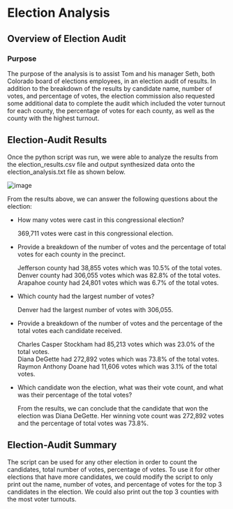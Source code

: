 # Election Analysis

## Overview of Election Audit

### Purpose
The purpose of the analysis is to assist Tom and his manager Seth, both Colorado board of elections employees, in an election audit of results. In addition to the breakdown of the results by candidate name, number of votes, and percentage of votes, the election commission also requested some additional data to complete the audit which included the voter turnout for each county, the percentage of votes for each county, as well as the county with the highest turnout.


## Election-Audit Results
Once the python script was run, we were able to analyze the results from the election_results.csv file and output synthesized data onto the election_analysis.txt file as shown below.

![image](https://user-images.githubusercontent.com/108503112/189497025-df0ee755-7ab4-4218-b9d0-314588ba160b.png)

From the results above, we can answer the following questions about the election:

* How many votes were cast in this congressional election?

  369,711 votes were cast in this congressional election.

* Provide a breakdown of the number of votes and the percentage of total votes for each county in the precinct.

  Jefferson county had 38,855 votes which was 10.5% of the total votes.\
  Denver county had 306,055 votes which was 82.8% of the total votes.\
  Arapahoe county had 24,801 votes which was 6.7% of the total votes.


* Which county had the largest number of votes?

  Denver had the largest number of votes with 306,055.


* Provide a breakdown of the number of votes and the percentage of the total votes each candidate received.

  Charles Casper Stockham had  85,213 votes which was 23.0% of the total votes.\
  Diana DeGette had 272,892 votes which was 73.8% of the total votes.\
  Raymon Anthony Doane had 11,606 votes which was 3.1% of the total votes.

* Which candidate won the election, what was their vote count, and what was their percentage of the total votes?

  From the results, we can conclude that the candidate that won the election was Diana DeGette. Her winning vote count was 272,892 votes and the percentage of total votes was 73.8%.


## Election-Audit Summary
The script can be used for any other election in order to count the candidates, total number of votes, percentage of votes.
To use it for other elections that have more candidates, we could modify the script to only print out the name, number of votes, and percentage of votes for the top 3 candidates in the election. We could also print out the top 3 counties with the most voter turnouts. 

